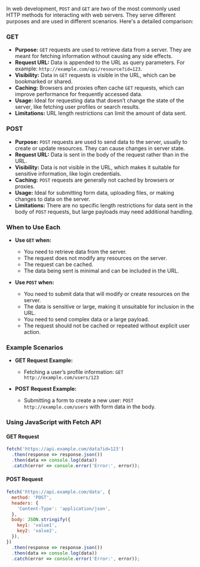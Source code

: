 In web development, `POST` and `GET` are two of the most commonly used HTTP methods for interacting with web servers. They serve different purposes and are used in different scenarios. Here's a detailed comparison:

### **GET**

- **Purpose:** `GET` requests are used to retrieve data from a server. They are meant for fetching information without causing any side effects.
- **Request URL:** Data is appended to the URL as query parameters. For example: `http://example.com/api/resource?id=123`.
- **Visibility:** Data in `GET` requests is visible in the URL, which can be bookmarked or shared.
- **Caching:** Browsers and proxies often cache `GET` requests, which can improve performance for frequently accessed data.
- **Usage:** Ideal for requesting data that doesn’t change the state of the server, like fetching user profiles or search results.
- **Limitations:** URL length restrictions can limit the amount of data sent.

### **POST**

- **Purpose:** `POST` requests are used to send data to the server, usually to create or update resources. They can cause changes in server state.
- **Request URL:** Data is sent in the body of the request rather than in the URL.
- **Visibility:** Data is not visible in the URL, which makes it suitable for sensitive information, like login credentials.
- **Caching:** `POST` requests are generally not cached by browsers or proxies.
- **Usage:** Ideal for submitting form data, uploading files, or making changes to data on the server.
- **Limitations:** There are no specific length restrictions for data sent in the body of `POST` requests, but large payloads may need additional handling.

### **When to Use Each**

- **Use `GET` when:**
  - You need to retrieve data from the server.
  - The request does not modify any resources on the server.
  - The request can be cached.
  - The data being sent is minimal and can be included in the URL.

- **Use `POST` when:**
  - You need to submit data that will modify or create resources on the server.
  - The data is sensitive or large, making it unsuitable for inclusion in the URL.
  - You need to send complex data or a large payload.
  - The request should not be cached or repeated without explicit user action.

### **Example Scenarios**

- **GET Request Example:**
  - Fetching a user’s profile information: `GET http://example.com/users/123`

- **POST Request Example:**
  - Submitting a form to create a new user: `POST http://example.com/users` with form data in the body.

### **Using JavaScript with Fetch API**

#### **GET Request**

```javascript
fetch('https://api.example.com/data?id=123')
  .then(response => response.json())
  .then(data => console.log(data))
  .catch(error => console.error('Error:', error));
```

#### **POST Request**

```javascript
fetch('https://api.example.com/data', {
  method: 'POST',
  headers: {
    'Content-Type': 'application/json',
  },
  body: JSON.stringify({
    key1: 'value1',
    key2: 'value2',
  }),
})
  .then(response => response.json())
  .then(data => console.log(data))
  .catch(error => console.error('Error:', error));
```

